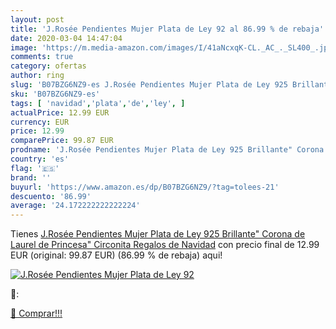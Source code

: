 ```yaml
---
layout: post
title: 'J.Rosée Pendientes Mujer Plata de Ley 92 al 86.99 % de rebaja'
date: 2020-03-04 14:47:04
image: 'https://m.media-amazon.com/images/I/41aNcxqK-CL._AC_._SL400_.jpg'
comments: true
category: ofertas
author: ring
slug: 'B07BZG6NZ9-es J.Rosée Pendientes Mujer Plata de Ley 925 Brillante"...'
sku: 'B07BZG6NZ9-es'
tags: [ 'navidad','plata','de','ley', ]
actualPrice: 12.99 EUR
currency: EUR
price: 12.99
comparePrice: 99.87 EUR
prodname: 'J.Rosée Pendientes Mujer Plata de Ley 925 Brillante" Corona de Laurel de Princesa" Circonita Regalos de Navidad'
country: 'es'
flag: '🇪🇸'
brand: ''
buyurl: 'https://www.amazon.es/dp/B07BZG6NZ9/?tag=tolees-21'
descuento: '86.99'
average: '24.172222222222224'
---
```


Tienes [J.Rosée Pendientes Mujer Plata de Ley 925 Brillante" Corona de Laurel de Princesa" Circonita Regalos de Navidad](https://www.amazon.es/dp/B07BZG6NZ9/?tag=tolees-21) con precio final de  12.99 EUR (original: 99.87 EUR) (86.99 %  de rebaja) aqui!

[![J.Rosée Pendientes Mujer Plata de Ley 92](https://m.media-amazon.com/images/I/41aNcxqK-CL._AC_._SL400_.jpg)](https://www.amazon.es/dp/B07BZG6NZ9/?tag=tolees-21)

🔎:


[🛒 Comprar!!!](https://www.amazon.es/dp/B07BZG6NZ9/?tag=tolees-21)
